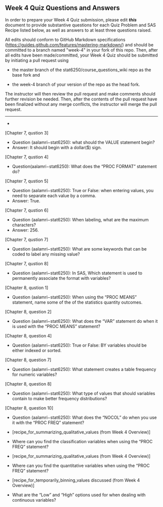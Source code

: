 ## Week 4 Quiz Questions and Answers

In order to prepare your Week 4 Quiz submission, please edit ***this*** document to provide substantive questions for each Quiz Problem and SAS Recipe listed below, as well as answers to at least three questions raised.

All edits should conform to GitHub Markdown specifications (https://guides.github.com/features/mastering-markdown/) and should be committed to a branch named "week-4" in your fork of this repo. Then, after all edits have been made/committed, your Week 4 Quiz should be submitted by initiating a pull request using

- the master branch of the stat6250/course_questions_wiki repo as the base fork and

- the week-4 branch of your version of the repo as the head fork.

The instructor will then review the pull request and make comments should further revision be needed. Then, after the contents of the pull request have been finalized without any merge conflicts, the instructor will merge the pull request.

********************************************************************************

* 
 [Chapter 7, qustion 3]
* Question (aalamri−stat6250): what should the VALUE statement begin?
* Answer: It should begin with a dollar($) sign. 

 [Chapter 7, qustion 4]
* Question(aalamri−stat6250):  What does the “PROC FORMAT” statement do? 

 [Chapter 7, qustion 5]
* Question (aalamri−stat6250):  True or False: when entering values, you need to separate each value by a comma.
* Answer: True.

 [Chapter 7, qustion 6]
* Question (aalamri−stat6250): When labeling, what are the maximum characters?
* Answer: 256.

 [Chapter 7, qustion 7]
* Question (aalamri−stat6250): What are some keywords that can be coded to label any missing value?

 [Chapter 7, qustion 8]
* Question (aalamri−stat6250): In SAS, Which statement is used to permanently associate the format with variables?

 [Chapter 8, qustion 1]
* Question (aalamri−stat6250):     When using the “PROC MEANS” statement, name some of the of the statistics quantity outcomes.


 [Chapter 8, question 2]
* Question (aalamri−stat6250):   What does the “VAR” statement do when it is used with the “PROC MEANS” statement?

 [Chapter 8, question 4]
* Question (aalamri−stat6250): True or False: BY variables should be either indexed or sorted.

 [Chapter 8, question 7]
* Question (aalamri−stat6250):   What statement creates a table frequency for numeric variables?

 [Chapter 8, question 8] 
* Question (aalamri−stat6250):   What type of values that should variables contain to make better frequency distributions?

 [Chapter 8, question 10]
* Question (aalamri−stat6250):   What does the “NOCOL” do when you use it with the “PROC FREQ” statement?


* [recipe_for_summarizing_qualitative_values (from Week 4 Overview)]
* Where can you find the classification variables when using the “PROC FREQ” statement?

* [recipe_for_summarizing_qualitative_values (from Week 4 Overview)]
* Where can you find the quantitative variables when using the “PROC FREQ” statement? 

* [recipe_for_temporarily_binning_values discussed (from Week 4 Overview)]
* What are the “Low” and “High” options used for when dealing with continuous variables?

